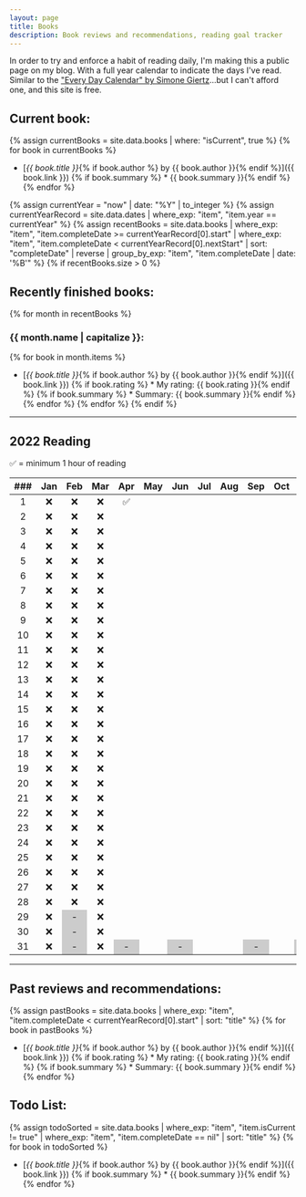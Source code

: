 ```yaml
---
layout: page
title: Books
description: Book reviews and recommendations, reading goal tracker
---
```


<style>
    li {
        margin-bottom: 5px;
    }

    /* non-existent days - MonthNum+1 */
    /* feb */
    table tbody tr:nth-child(29) td:nth-child(3), /* jekyll code to make conditional if leap year? lol */
    table tbody tr:nth-child(30) td:nth-child(3),
    table tbody tr:nth-child(31) td:nth-child(3),
    /* apr */
    table tbody tr:nth-child(31) td:nth-child(5),
    /* jun */
    table tbody tr:nth-child(31) td:nth-child(7),
    /* aug */
    table tbody tr:nth-child(31) td:nth-child(10),
    /* nov */
    table tbody tr:nth-child(31) td:nth-child(12) {
        background-color: #cccccc;
    }
</style>

In order to try and enforce a habit of reading daily, I'm making this a public page on my blog. With a full year calendar to indicate the days I've read. Similar to the ["Every Day Calendar" by Simone Giertz](https://www.simonegiertz.com/every-day-calendar)...but I can't afford one, and this site is free.

## Current book:
{% assign currentBooks = site.data.books | where: "isCurrent", true %}
{% for book in currentBooks %}
* [*{{ book.title }}*{% if book.author %} by {{ book.author }}{% endif %}]({{ book.link }})
{% if book.summary %}  * {{ book.summary }}{% endif %}
{% endfor %}

<!--
    What a mess...Jekyll does not handle dates very well. So I had to come up with this hack.
    I created a .yml file with just start and "nextStart" dates. For some reason, Jekyll does
    not have a way to convert a string to a date type, only the other way around. So I got around
    that using the .yml data file.

    Then I look up the date record corresponding to the current year and use those for filtering.
-->
{% assign currentYear = "now" | date: "%Y" | to_integer %}
{% assign currentYearRecord = site.data.dates | where_exp: "item", "item.year == currentYear" %}
{% assign recentBooks = site.data.books
        | where_exp: "item", "item.completeDate >= currentYearRecord[0].start"
        | where_exp: "item", "item.completeDate < currentYearRecord[0].nextStart"
        | sort: "completeDate" | reverse
        | group_by_exp: "item", "item.completeDate | date: '%B'"
%}
{% if recentBooks.size > 0 %}
## Recently finished books:

{% for month in recentBooks %}
### {{ month.name | capitalize }}:
{% for book in month.items %}
* [*{{ book.title }}*{% if book.author %} by {{ book.author }}{% endif %}]({{ book.link }})
{% if book.rating %}  * My rating: {{ book.rating }}{% endif %}
{% if book.summary %}  * Summary: {{ book.summary }}{% endif %}
{% endfor %}
{% endfor %}
{% endif %}

----

## 2022 Reading

✅ = minimum 1 hour of reading

| ###  | Jan  | Feb  | Mar  | Apr  | May  | Jun  | Jul  | Aug  | Sep  | Oct  | Nov  | Dec  |
| :--: | :--: | :--: | :--: | :--: | :--: | :--: | :--: | :--: | :--: | :--: | :--: | :--: |
|  1   |  ❌  |  ❌  |  ❌  |  ✅  |      |      |      |      |      |      |      |      |
|  2   |  ❌  |  ❌  |  ❌  |      |      |      |      |      |      |      |      |      |
|  3   |  ❌  |  ❌  |  ❌  |      |      |      |      |      |      |      |      |      |
|  4   |  ❌  |  ❌  |  ❌  |      |      |      |      |      |      |      |      |      |
|  5   |  ❌  |  ❌  |  ❌  |      |      |      |      |      |      |      |      |      |
|  6   |  ❌  |  ❌  |  ❌  |      |      |      |      |      |      |      |      |      |
|  7   |  ❌  |  ❌  |  ❌  |      |      |      |      |      |      |      |      |      |
|  8   |  ❌  |  ❌  |  ❌  |      |      |      |      |      |      |      |      |      |
|  9   |  ❌  |  ❌  |  ❌  |      |      |      |      |      |      |      |      |      |
|  10  |  ❌  |  ❌  |  ❌  |      |      |      |      |      |      |      |      |      |
|  11  |  ❌  |  ❌  |  ❌  |      |      |      |      |      |      |      |      |      |
|  12  |  ❌  |  ❌  |  ❌  |      |      |      |      |      |      |      |      |      |
|  13  |  ❌  |  ❌  |  ❌  |      |      |      |      |      |      |      |      |      |
|  14  |  ❌  |  ❌  |  ❌  |      |      |      |      |      |      |      |      |      |
|  15  |  ❌  |  ❌  |  ❌  |      |      |      |      |      |      |      |      |      |
|  16  |  ❌  |  ❌  |  ❌  |      |      |      |      |      |      |      |      |      |
|  17  |  ❌  |  ❌  |  ❌  |      |      |      |      |      |      |      |      |      |
|  18  |  ❌  |  ❌  |  ❌  |      |      |      |      |      |      |      |      |      |
|  19  |  ❌  |  ❌  |  ❌  |      |      |      |      |      |      |      |      |      |
|  20  |  ❌  |  ❌  |  ❌  |      |      |      |      |      |      |      |      |      |
|  21  |  ❌  |  ❌  |  ❌  |      |      |      |      |      |      |      |      |      |
|  22  |  ❌  |  ❌  |  ❌  |      |      |      |      |      |      |      |      |      |
|  23  |  ❌  |  ❌  |  ❌  |      |      |      |      |      |      |      |      |      |
|  24  |  ❌  |  ❌  |  ❌  |      |      |      |      |      |      |      |      |      |
|  25  |  ❌  |  ❌  |  ❌  |      |      |      |      |      |      |      |      |      |
|  26  |  ❌  |  ❌  |  ❌  |      |      |      |      |      |      |      |      |      |
|  27  |  ❌  |  ❌  |  ❌  |      |      |      |      |      |      |      |      |      |
|  28  |  ❌  |  ❌  |  ❌  |      |      |      |      |      |      |      |      |      |
|  29  |  ❌  |  -   |  ❌  |      |      |      |      |      |      |      |      |      |
|  30  |  ❌  |  -   |  ❌  |      |      |      |      |      |      |      |      |      |
|  31  |  ❌  |  -   |  ❌  |  -   |      |  -   |      |      |  -   |      |  -   |      |

----

## Past reviews and recommendations:

{% assign pastBooks = site.data.books
        | where_exp: "item", "item.completeDate < currentYearRecord[0].start"
        | sort: "title"
%}
{% for book in pastBooks %}
* [*{{ book.title }}*{% if book.author %} by {{ book.author }}{% endif %}]({{ book.link }})
{% if book.rating %}  * My rating: {{ book.rating }}{% endif %}
{% if book.summary %}  * Summary: {{ book.summary }}{% endif %}
{% endfor %}

## Todo List:

{% assign todoSorted = site.data.books
        | where_exp: "item", "item.isCurrent != true"
        | where_exp: "item", "item.completeDate == nil"
        | sort: "title"
%}
{% for book in todoSorted %}
* [*{{ book.title }}*{% if book.author %} by {{ book.author }}{% endif %}]({{ book.link }})
{% if book.summary %}  * {{ book.summary }}{% endif %}
{% endfor %}
